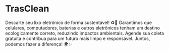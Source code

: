 # TrasClean
Descarte seu lixo eletrônico de forma sustentável! ♻️💚 Garantimos que celulares, computadores, baterias e outros eletrônicos tenham um destino ecologicamente correto, reduzindo impactos ambientais. Agende sua coleta gratuita e contribua para um futuro mais limpo e responsável. Juntos, podemos fazer a diferença! 🌍✨
